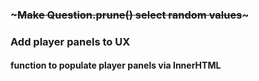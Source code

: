 ### ~~~Make Question.prune() select random values~~~

### Add player panels to UX
#### function to populate player panels via InnerHTML
